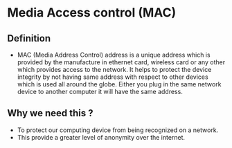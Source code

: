 # Media Access control (MAC)

## Definition
* MAC (Media Address Control) address is a unique address which is provided by the manufacture in ethernet card, wireless card or any other which provides access to the network. It helps to protect the device integrity by not having same address with respect to other devices which is used all around the globe. Either you plug in the same network device to another computer it will have the same address. 

## Why we need this ?

* To protect our computing device from being recognized on a network. 
* This provide a greater level of anonymity over the internet.

## 
